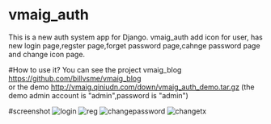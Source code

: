 vmaig_auth
=======================
This is a new auth system app for Django.
vmaig_auth add icon for user, has new login page,regster page,forget password page,cahnge password page and change icon page.

#How to use it?
You can see the project vmaig_blog https://github.com/billvsme/vmaig_blog  
or the demo http://vmaig.qiniudn.com/down/vmaig_auth_demo.tar.gz (the demo admin account is "admin",password is "admin")

#screenshot
![login](http://vmaig.qiniudn.com/screenshot/vmaig_auth_login.jpg)
![reg](http://vmaig.qiniudn.com/screenshot/vmaig_auth_reg.jpg)
![changepassword](http://vmaig.qiniudn.com/screenshot/vmaig_auth_changepassword.jpg)
![changetx](http://vmaig.qiniudn.com/screenshot/vmaig_auth_changetx.jpg)

